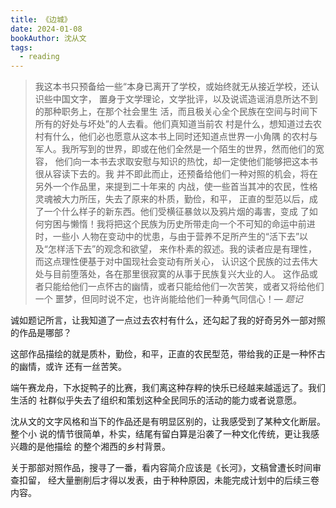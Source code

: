 ```yaml
---
title: 《边城》
date: 2024-01-08
bookAuthor: 沈从文
tags:
  - reading
---
```


> 我这本书只预备给一些“本身已离开了学校，或始终就无从接近学校，还认识些中国文字，
> 置身于文学理论，文学批评，以及说谎造谣消息所达不到的那种职务上，在那个社会里生
> 活，而且极关心全个民族在空间与时间下所有的好处与坏处”的人去看。他们真知道当前农
> 村是什么，想知道过去农村有什么，他们必也愿意从这本书上同时还知道点世界一小角隅
> 的农村与军人。我所写到的世界，即或在他们全然是一个陌生的世界，然而他们的宽容，
> 他们向一本书去求取安慰与知识的热忱，却一定使他们能够把这本书很从容读下去的。我
> 并不即此而止，还预备给他们一种对照的机会，将在另外一个作品里，来提到二十年来的
> 内战，使一些首当其冲的农民，性格灵魂被大力所压，失去了原来的朴质，勤俭，和平，
> 正直的型范以后，成了一个什么样子的新东西。他们受横征暴敛以及鸦片烟的毒害，变成
> 了如何穷困与懒惰！我将把这个民族为历史所带走向一个不可知的命运中前进时，一些小
> 人物在变动中的忧患，与由于营养不足所产生的“活下去”以及“怎样活下去”的观念和欲望，
> 来作朴素的叙述。我的读者应是有理性，而这点理性便基于对中国现社会变动有所关心，
> 认识这个民族的过去伟大处与目前堕落处，各在那里很寂寞的从事于民族复兴大业的人。
> 这作品或者只能给他们一点怀古的幽情，或者只能给他们一次苦笑，或者又将给他们一个
> 噩梦，但同时说不定，也许尚能给他们一种勇气同信心！— <cite>题记</cite>

诚如题记所言，让我知道了一点过去农村有什么，还勾起了我的好奇另外一部对照的作品是哪部？

这部作品描绘的就是质朴，勤俭，和平，正直的农民型范，带给我的正是一种怀古的幽情，或许
还有一丝苦笑。

端午赛龙舟，下水捉鸭子的比赛，我们离这种存粹的快乐已经越来越遥远了。我们生活的
社群似乎失去了组织和策划这种全民同乐的活动的能力或者说意愿。

沈从文的文字风格和当下的作品还是有明显区别的，让我感受到了某种文化断层。整个小
说的情节很简单，朴实，结尾有留白算是沿袭了一种文化传统，更让我感兴趣的是他描绘
的整个湘西的乡村背景。

关于那部对照作品，搜寻了一番，看内容简介应该是《长河》，文稿曾遭长时间审查扣留，
经大量删削后才得以发表，由于种种原因，未能完成计划中的后续三卷内容。
